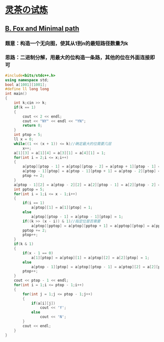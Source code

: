 # [灵茶の试炼](https://docs.qq.com/sheet/DWGFoRGVZRmxNaXFz?tab=BB08J2)

## [B. Fox and Minimal path](https://codeforces.com/problemset/problem/388/B)

### 题意：构造一个无向图，使其从1到n的最短路径数量为k

### 思路：二进制分解，用最大的位构造一条路，其他的位在外面连接即可

```c++
#include<bits/stdc++.h>
using namespace std;
bool a[1001][1001];
#define ll long long
int main()
{
	int k;cin >> k;
	if(k == 1)
	{
		cout << 2 << endl;
		cout << "NY" << endl << "YN";
		return 0;
	}
	int ptop = 5;
	ll x = 0;
	while((1 << (x + 1)) <= k)//确定最大的位需要几层
		x++;
	a[1][3] = a[1][4] = a[3][1] = a[4][1] = 1;
	for(int i = 2;i <= x;i++)
	{
		a[ptop][ptop - 1] = a[ptop][ptop - 2] = a[ptop + 1][ptop - 1] = a[ptop + 1][ptop - 2] = 1;
		a[ptop - 1][ptop] = a[ptop - 1][ptop + 1] = a[ptop - 2][ptop] = a[ptop - 2][ptop + 1] = 1;
		ptop += 2;
	}
	a[ptop - 1][2] = a[ptop - 2][2] = a[2][ptop - 1] = a[2][ptop - 2] = 1;
	int pptop = 5;
	for(int i = 1;i <= x - 1;i++)
	{
		if(i == 1)
			a[ptop][1] = a[1][ptop] = 1;
		else
			a[ptop][ptop - 1] = a[ptop - 1][ptop] = 1;
		if((k >> (x - i)) & 1)//指定位是否需要
			a[ptop][pptop] = a[ptop][pptop + 1] = a[pptop][ptop] = a[pptop + 1][ptop] = 1;
		pptop += 2;
		ptop++;
	}
	if(k & 1)
	{
		if(x - 1 == 0)
			a[1][ptop] = a[ptop][1] = a[ptop][2] = a[2][ptop] = 1;
		else
			a[ptop - 1][ptop] = a[ptop][ptop - 1] = a[ptop][2] = a[2][ptop] = 1;
		ptop++;
	}
	cout << ptop - 1 << endl;
	for(int i = 1;i <= ptop - 1;i++)
	{
		for(int j = 1;j <= ptop - 1;j++)
		{
			if(a[i][j])
				cout << 'Y';
			else
				cout << 'N';
		}
		cout << endl;
	}
}
```

